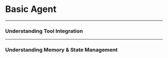 # Basic Agent

___

### Understanding Tool Integration
___

### Understanding Memory & State Management
